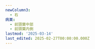 ```yaml
---
newColumn3:
  - 右
病巣:
  - 前頭葉中部
  - 前頭葉内側
lastmod: '2025-03-14'
last_edited: 2025-02-27T00:00:00.000Z
---
```



